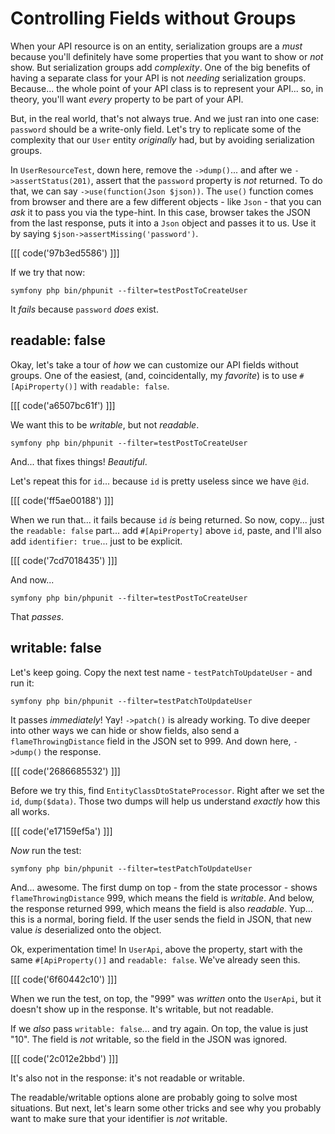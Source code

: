 # Controlling Fields without Groups

When your API resource is on an entity, serialization groups are a *must* because
you'll definitely have some properties that you want to show or *not* show. But
serialization groups add *complexity*. One of the big benefits of having a
separate class for your API is not *needing* serialization groups. Because... the
whole point of your API class is to represent your API... so, in theory, you'll
want *every* property to be part of your API.

But, in the real world, that's not always true. And we just ran into one case:
`password` should be a write-only field. Let's try to replicate some of the complexity
that our `User` entity *originally* had, but by avoiding serialization groups.

In `UserResourceTest`, down here, remove the `->dump()`... and after we
`->assertStatus(201)`, assert that the `password` property is *not* returned. To
do that, we can say `->use(function(Json $json))`. The `use()` function comes
from browser and there are a few different objects - like `Json` - that you can
*ask* it to pass you via the type-hint. In this case, browser takes the JSON from
the last response, puts it into a `Json` object and passes it to us. Use it by
saying `$json->assertMissing('password')`.

[[[ code('97b3ed5586') ]]]

If we try that now:

```terminal-silent
symfony php bin/phpunit --filter=testPostToCreateUser
```

It *fails* because `password` *does* exist.

## readable: false

Okay, let's take a tour of *how* we can customize our API fields without groups.
One of the easiest, (and, coincidentally, my *favorite*) is to use `#[ApiProperty()]`
with `readable: false`.

[[[ code('a6507bc61f') ]]]

We want this to be *writable*, but not *readable*.

```terminal-silent
symfony php bin/phpunit --filter=testPostToCreateUser
```

And... that fixes things! *Beautiful*.

Let's repeat this for `id`... because `id` is pretty useless since we have `@id`.

[[[ code('ff5ae00188') ]]]

When we run that... it fails because `id` *is* being returned. So now, copy...
just the `readable: false` part... add `#[ApiProperty]` above `id`, paste, and
I'll also add `identifier: true`... just to be explicit.

[[[ code('7cd7018435') ]]]

And now...

```terminal-silent
symfony php bin/phpunit --filter=testPostToCreateUser
```

That *passes*.

## writable: false

Let's keep going. Copy the next test name - `testPatchToUpdateUser` - and run
it:

```terminal
symfony php bin/phpunit --filter=testPatchToUpdateUser
```

It passes *immediately*! Yay! `->patch()` is already working. To dive deeper into
other ways we can hide or show fields, also send a `flameThrowingDistance` field
in the JSON set to 999. And down here, `->dump()` the response.

[[[ code('2686685532') ]]]

Before we try this, find `EntityClassDtoStateProcessor`. Right after we
set the `id`, `dump($data)`. Those two dumps will help us understand
*exactly* how this all works.

[[[ code('e17159ef5a') ]]]

*Now* run the test:

```terminal-silent
symfony php bin/phpunit --filter=testPatchToUpdateUser
```

And... awesome. The first dump on top - from the state processor - shows
`flameThrowingDistance` 999, which means the field is *writable*. And below,
the response returned 999, which means the field is also *readable*. Yup...
this is a normal, boring field. If the user sends the field in JSON, that new
value *is* deserialized onto the object.

Ok, experimentation time! In `UserApi`, above the property, start with the same
`#[ApiProperty()]` and `readable: false`. We've already seen this.

[[[ code('6f60442c10') ]]]

When we run the test, on top, the "999" was *written* onto the `UserApi`,
but it doesn't show up in the response. It's writable, but not readable.

If we *also* pass `writable: false`... and try again. On top, the value is
just "10". The field is *not* writable, so the field in the JSON was ignored.

[[[ code('2c012e2bbd') ]]]

It's also not in the response: it's not readable or writable.

The readable/writable options alone are probably going to solve most situations.
But next, let's learn some other tricks and see why you probably want to make
sure that your identifier is *not* writable.
